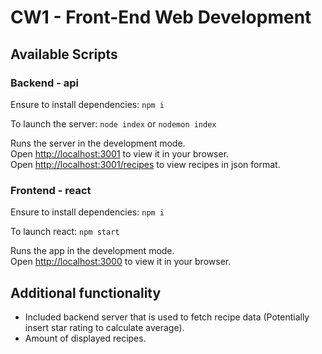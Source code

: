 # CW1 - Front-End Web Development

## Available Scripts

### Backend - api

Ensure to install dependencies:
`npm i`

To launch the server:
`node index` or `nodemon index`

Runs the server in the development mode.\
Open [http://localhost:3001](http://localhost:3001) to view it in your browser.\
Open [http://localhost:3001/recipes](http://localhost:3001/recipes) to view recipes in json format.

### Frontend - react

Ensure to install dependencies:
`npm i`

To launch react:
`npm start`

Runs the app in the development mode.\
Open [http://localhost:3000](http://localhost:3000) to view it in your browser.

## Additional functionality

- Included backend server that is used to fetch recipe data (Potentially insert star rating to calculate average).
- Amount of displayed recipes.
